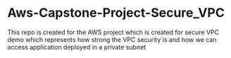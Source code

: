 # Aws-Capstone-Project-Secure_VPC
This repo is created for the AWS project which is created for secure VPC demo which represents how strong the VPC security is and how we can access application deployed in a private subnet

